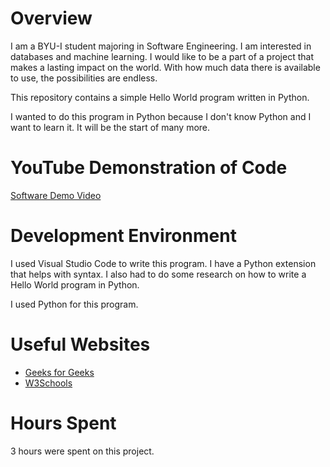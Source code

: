 # Overview

I am a BYU-I student majoring in Software Engineering. I am interested in databases and machine learning. I would like to be a part of a project that makes a lasting impact on the world. With how much data there is available to use, the possibilities are endless.

This repository contains a simple Hello World program written in Python.

I wanted to do this program in Python because I don't know Python and I want to learn it. It will be the start of many more.

# YouTube Demonstration of Code

[Software Demo Video](https://www.youtube.com/watch?v=LFSxHYg4_4E)

# Development Environment

I used Visual Studio Code to write this program. I have a Python extension that helps with syntax. I also had to do some research on how to write a Hello World program in Python.

I used Python for this program.

# Useful Websites

* [Geeks for Geeks](https://www.geeksforgeeks.org/taking-input-in-python/)
* [W3Schools](https://www.w3schools.com/python/ref_func_print.asp)

# Hours Spent
3 hours were spent on this project.
